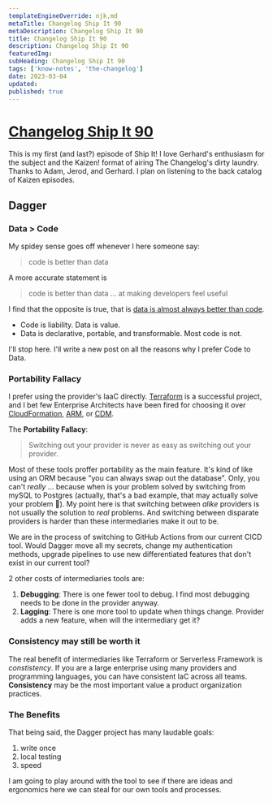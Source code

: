 ```yaml
---
templateEngineOverride: njk,md
metaTitle: Changelog Ship It 90
metaDescription: Changelog Ship It 90
title: Changelog Ship It 90
description: Changelog Ship It 90
featuredImg:
subHeading: Changelog Ship It 90
tags: ['know-notes', 'the-changelog']
date: 2023-03-04
updated:
published: true
---
```


<div class="col-start-3 col-end-9">


# [Changelog Ship It 90](https://changelog.com/shipit/90)

This is my first (and last?) episode of Ship It! I love Gerhard's enthusiasm for the subject and the Kaizen! format of airing The Changelog's dirty laundry. Thanks to Adam, Jerod, and Gerhard. I plan on listening to the back catalog of Kaizen episodes.

## Dagger

### Data > Code

My spidey sense goes off whenever I here someone say:

> code is better than data

A more accurate statement is

> code is better than data ... at making developers feel useful

I find that the opposite is true, that is [data is almost always better than code](https://twitter.com/fogus/status/454582953067438080).

- Code is liability. Data is value.
- Data is declarative, portable, and transformable. Most code is not.

I'll stop here. I'll write a new post on all the reasons why I prefer Code to Data.

### Portability Fallacy

I prefer using the provider's IaaC directly. [Terraform](https://developer.hashicorp.com/terraform) is a successful project, and I bet few Enterprise Architects have been fired for choosing it over [CloudFormation](https://docs.aws.amazon.com/AWSCloudFormation/latest/UserGuide/Welcome.html), [ARM](https://learn.microsoft.com/en-us/azure/templates/), or [CDM](https://cloud.google.com/deployment-manager/docs).

The **Portability Fallacy**:

> Switching out your provider is never as easy as switching out your provider.

Most of these tools proffer portability as the main feature. It's kind of like using an ORM because "you can always swap out the database". Only, you can't _really_ ... because when is your problem solved by switching from mySQL to Postgres (actually, that's a bad example, that may actually solve your problem 🤣). My point here is that switching between _alike_ providers is not usually the solution to _real_ problems. And switching between disparate providers is harder than these intermediaries make it out to be.

We are in the process of switching to GitHub Actions from our current CICD tool. Would Dagger move all my secrets, change my authentication methods, upgrade pipelines to use new differentiated features that don't exist in our current tool?

2 other costs of intermediaries tools are:

1. **Debugging**: There is one fewer tool to debug. I find most debugging needs to be done in the provider anyway.
2. **Lagging**: There is one more tool to update when things change. Provider adds a new feature, when will the intermediary get it?

### Consistency may still be worth it

The real benefit of intermediaries like Terraform or Serverless Framework is _constistency_. If you are a large enterprise using many providers and programming languages, you can have consistent IaC across all teams. **Consistency** may be the most important value a product organization practices.

### The Benefits

That being said, the Dagger project has many laudable goals:
1. write once
2. local testing
3. speed

I am going to play around with the tool to see if there are ideas and ergonomics here we can steal for our own tools and processes.

